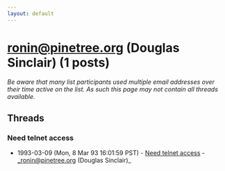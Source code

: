 ```yaml
---
layout: default
---
```


# ronin@pinetree.org (Douglas Sinclair) (1 posts)

_Be aware that many list participants used multiple email addresses over their time active on the list. As such this page may not contain all threads available._

## Threads

### Need telnet access
+ 1993-03-09 (Mon, 8 Mar 93 16:01:59 PST) - [Need telnet access](/archive/1993/03/23446048eba3d3c21d42eb7c22c96a1fd88d4e02b25ba401be755761b536187b) - _ronin@pinetree.org (Douglas Sinclair)_

